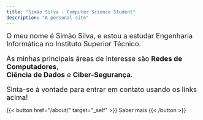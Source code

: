 ```yaml
---
title: "Simão Silva - Computer Science Student"
description: "A personal site"
---
```


<font size="4px"> O meu nome é Simão Silva, e estou a estudar Engenharia Informática no Instituto Superior Técnico.
<p> As minhas principais áreas de interesse são <b>Redes de Computadores</b>,<br> <b>Ciência de Dados</b> e <b>Ciber-Segurança</b>.
<p> Sinta-se à vontade para entrar em contato usando os links acima!
</font>

<p>

{{< button href="/about/" target="_self" >}}
Saber mais
{{< /button >}}
